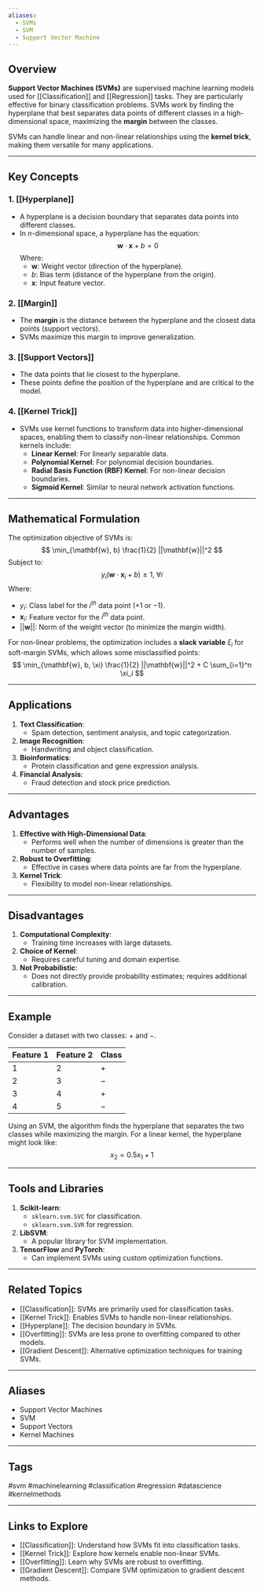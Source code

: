 ```yaml
---
aliases:
  - SVMs
  - SVM
  - Support Vector Machine
---
```

## Overview
**Support Vector Machines (SVMs)** are supervised machine learning models used for [[Classification]] and [[Regression]] tasks. They are particularly effective for binary classification problems. SVMs work by finding the hyperplane that best separates data points of different classes in a high-dimensional space, maximizing the **margin** between the classes.

SVMs can handle linear and non-linear relationships using the **kernel trick**, making them versatile for many applications.

---

## Key Concepts

### **1. [[Hyperplane]]**
- A hyperplane is a decision boundary that separates data points into different classes. 
- In $n$-dimensional space, a hyperplane has the equation:
  $$
  \mathbf{w} \cdot \mathbf{x} + b = 0
  $$
  Where:
  - $\mathbf{w}$: Weight vector (direction of the hyperplane).
  - $b$: Bias term (distance of the hyperplane from the origin).
  - $\mathbf{x}$: Input feature vector.

### **2. [[Margin]]**
- The **margin** is the distance between the hyperplane and the closest data points (support vectors).
- SVMs maximize this margin to improve generalization.

### **3. [[Support Vectors]]**
- The data points that lie closest to the hyperplane.
- These points define the position of the hyperplane and are critical to the model.

### **4. [[Kernel Trick]]**
- SVMs use kernel functions to transform data into higher-dimensional spaces, enabling them to classify non-linear relationships. Common kernels include:
  - **Linear Kernel**: For linearly separable data.
  - **Polynomial Kernel**: For polynomial decision boundaries.
  - **Radial Basis Function (RBF) Kernel**: For non-linear decision boundaries.
  - **Sigmoid Kernel**: Similar to neural network activation functions.

---

## Mathematical Formulation
The optimization objective of SVMs is:
$$
\min_{\mathbf{w}, b} \frac{1}{2} ||\mathbf{w}||^2
$$
Subject to:
$$
y_i (\mathbf{w} \cdot \mathbf{x}_i + b) \geq 1, \; \forall i
$$
Where:
- $y_i$: Class label for the $i^{th}$ data point ($+1$ or $-1$).
- $\mathbf{x}_i$: Feature vector for the $i^{th}$ data point.
- $||\mathbf{w}||$: Norm of the weight vector (to minimize the margin width).

For non-linear problems, the optimization includes a **slack variable** $\xi_i$ for soft-margin SVMs, which allows some misclassified points:
$$
\min_{\mathbf{w}, b, \xi} \frac{1}{2} ||\mathbf{w}||^2 + C \sum_{i=1}^n \xi_i
$$

---

## Applications

1. **Text Classification**:
   - Spam detection, sentiment analysis, and topic categorization.
2. **Image Recognition**:
   - Handwriting and object classification.
3. **Bioinformatics**:
   - Protein classification and gene expression analysis.
4. **Financial Analysis**:
   - Fraud detection and stock price prediction.

---

## Advantages

1. **Effective with High-Dimensional Data**:
   - Performs well when the number of dimensions is greater than the number of samples.
2. **Robust to Overfitting**:
   - Effective in cases where data points are far from the hyperplane.
3. **Kernel Trick**:
   - Flexibility to model non-linear relationships.

---

## Disadvantages

1. **Computational Complexity**:
   - Training time increases with large datasets.
2. **Choice of Kernel**:
   - Requires careful tuning and domain expertise.
3. **Not Probabilistic**:
   - Does not directly provide probability estimates; requires additional calibration.

---

## Example
Consider a dataset with two classes: $+$ and $-$.

| Feature 1 | Feature 2 | Class |
|-----------|-----------|-------|
| 1         | 2         | $+$   |
| 2         | 3         | $-$   |
| 3         | 4         | $+$   |
| 4         | 5         | $-$   |

Using an SVM, the algorithm finds the hyperplane that separates the two classes while maximizing the margin. For a linear kernel, the hyperplane might look like:
$$
x_2 = 0.5 x_1 + 1
$$

---

## Tools and Libraries

1. **Scikit-learn**:
   - `sklearn.svm.SVC` for classification.
   - `sklearn.svm.SVR` for regression.
2. **LibSVM**:
   - A popular library for SVM implementation.
3. **TensorFlow** and **PyTorch**:
   - Can implement SVMs using custom optimization functions.

---

## Related Topics

- [[Classification]]: SVMs are primarily used for classification tasks.
- [[Kernel Trick]]: Enables SVMs to handle non-linear relationships.
- [[Hyperplane]]: The decision boundary in SVMs.
- [[Overfitting]]: SVMs are less prone to overfitting compared to other models.
- [[Gradient Descent]]: Alternative optimization techniques for training SVMs.

---

## Aliases
- Support Vector Machines
- SVM
- Support Vectors
- Kernel Machines

---

## Tags
#svm #machinelearning #classification #regression #datascience #kernelmethods

---

## Links to Explore
- [[Classification]]: Understand how SVMs fit into classification tasks.
- [[Kernel Trick]]: Explore how kernels enable non-linear SVMs.
- [[Overfitting]]: Learn why SVMs are robust to overfitting.
- [[Gradient Descent]]: Compare SVM optimization to gradient descent methods.